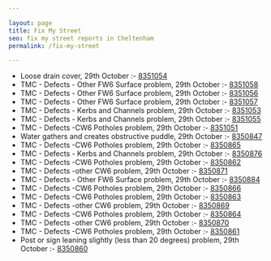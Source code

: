 ```yaml
---

layout: page
title: Fix My Street
seo: fix my street reports in Cheltenham
permalink: /fix-my-street

---
```


<!-- fix_marker starts -->

- Loose drain cover, 29th October :- [8351054](https://www.fixmystreet.com/report/8351054)
- TMC - Defects - Other FW6  Surface problem, 29th October :- [8351058](https://www.fixmystreet.com/report/8351058)
- TMC - Defects - Other FW6  Surface problem, 29th October :- [8351056](https://www.fixmystreet.com/report/8351056)
- TMC - Defects - Other FW6  Surface problem, 29th October :- [8351057](https://www.fixmystreet.com/report/8351057)
- TMC - Defects - Kerbs and Channels problem, 29th October :- [8351053](https://www.fixmystreet.com/report/8351053)
- TMC - Defects - Kerbs and Channels problem, 29th October :- [8351055](https://www.fixmystreet.com/report/8351055)
- TMC - Defects -CW6 Potholes  problem, 29th October :- [8351051](https://www.fixmystreet.com/report/8351051)
- Water gathers and creates obstructive puddle, 29th October :- [8350847](https://www.fixmystreet.com/report/8350847)
- TMC - Defects -CW6 Potholes  problem, 29th October :- [8350865](https://www.fixmystreet.com/report/8350865)
- TMC - Defects - Kerbs and Channels problem, 29th October :- [8350876](https://www.fixmystreet.com/report/8350876)
- TMC - Defects -CW6 Potholes  problem, 29th October :- [8350862](https://www.fixmystreet.com/report/8350862)
- TMC - Defects -other CW6 problem, 29th October :- [8350871](https://www.fixmystreet.com/report/8350871)
- TMC - Defects - Other FW6  Surface problem, 29th October :- [8350884](https://www.fixmystreet.com/report/8350884)
- TMC - Defects -CW6 Potholes  problem, 29th October :- [8350866](https://www.fixmystreet.com/report/8350866)
- TMC - Defects -CW6 Potholes  problem, 29th October :- [8350863](https://www.fixmystreet.com/report/8350863)
- TMC - Defects -other CW6 problem, 29th October :- [8350869](https://www.fixmystreet.com/report/8350869)
- TMC - Defects -CW6 Potholes  problem, 29th October :- [8350864](https://www.fixmystreet.com/report/8350864)
- TMC - Defects -other CW6 problem, 29th October :- [8350870](https://www.fixmystreet.com/report/8350870)
- TMC - Defects -CW6 Potholes  problem, 29th October :- [8350861](https://www.fixmystreet.com/report/8350861)
- Post or sign leaning slightly (less than 20 degrees) problem, 29th October :- [8350860](https://www.fixmystreet.com/report/8350860)

<!-- fix_marker ends -->